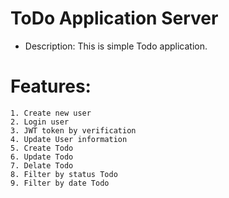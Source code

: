 # ToDo Application Server

* Description: This is simple Todo application.

# Features:
    1. Create new user
    2. Login user
    3. JWT token by verification
    4. Update User information
    5. Create Todo
    6. Update Todo
    7. Delate Todo
    8. Filter by status Todo
    9. Filter by date Todo
